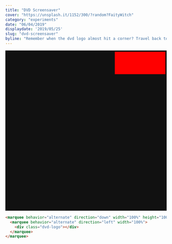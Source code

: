 ```yaml
---
title: "DVD Screensaver"
cover: "https://unsplash.it/1152/300/?random?FaityWitch"
category: "experiments"
date: "06/04/2019"
displaydate: '2019/05/25'
slug: "dvd-screensaver"
byline: "Remember when the dvd logo almost hit a corner? Travel back to a simpler time with a html only screensaver"
---
```

<div class="container" style="  background-color: #111;
  height: 100vh;
  max-height: 500px;
  width: 100%;">
	<marquee behavior="alternate" direction="down" width="100%" height="100%">
    <marquee behavior="alternate" direction="left" width="100%">
<div class="dvd-logo" style=" display: block;
  background: url(http://www.clipartbest.com/cliparts/aTq/odB/aTqodBo8c.png), red;
  height: 70px;
  width: 158px;
  background-size: cover;
  background-repeat: no-repeat;"></div>
    </marquee>
</marquee>
</div>

```html
<marquee behavior="alternate" direction="down" width="100%" height="100%">
  <marquee behavior="alternate" direction="left" width="100%">
    <div class="dvd-logo"></div>
  </marquee>
</marquee>
```